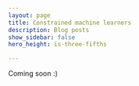 ```yaml
---
layout: page
title: Constrained machine learners
description: Blog posts
show_sidebar: false
hero_height: is-three-fifths

---
```


Coming soon :) 